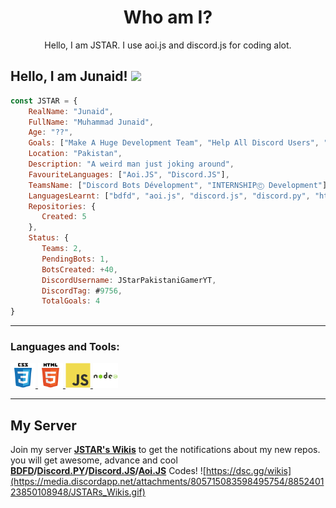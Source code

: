 <h1 align="center">Who am I?</h1>
<p align="center">Hello, I am JSTAR. I use aoi.js and discord.js for coding alot.</p>

## Hello, I am Junaid! <img src="https://raw.githubusercontent.com/SudhanPlayz/SudhanPlayz/master/images/WaveIcon.gif" width="30px">

```js
const JSTAR = {
    RealName: "Junaid",
    FullName: "Muhammad Junaid",
    Age: "??",
    Goals: ["Make A Huge Development Team", "Help All Discord Users", "Make +100 Custom Bots For Free", "Help New Ones"],
    Location: "Pakistan",
    Description: "A weird man just joking around",
    FavouriteLanguages: ["Aoi.JS", "Discord.JS"],
    TeamsName: ["Discord Bots Dévelopment", "INTERNSHIPⒸ︎ Development"],
    LanguagesLearnt: ["bdfd", "aoi.js", "discord.js", "discord.py", "html", "css"]
    Repositories: {
       Created: 5
    },
    Status: {
       Teams: 2,
       PendingBots: 1,
       BotsCreated: +40,
       DiscordUsername: JStarPakistaniGamerYT,
       DiscordTag: #9756,
       TotalGoals: 4
}
```

<hr>
<div>
<h3 align="left">Languages and Tools:</h3>
<a href="https://www.w3schools.com/css/" target="_blank"> <img src="https://raw.githubusercontent.com/devicons/devicon/master/icons/css3/css3-original-wordmark.svg" alt="css3" width="40" height="40"/> </a> <a href="https://www.w3.org/html/" target="_blank"> <img src="https://raw.githubusercontent.com/devicons/devicon/master/icons/html5/html5-original-wordmark.svg" alt="html5" width="40" height="40"/> </a> <a href="https://developer.mozilla.org/en-US/docs/Web/JavaScript" target="_blank"> <img src="https://raw.githubusercontent.com/devicons/devicon/master/icons/javascript/javascript-original.svg" alt="javascript" width="40" height="40"/> </a> <a href="https://nodejs.org" target="_blank"> <img src="https://raw.githubusercontent.com/devicons/devicon/master/icons/nodejs/nodejs-original-wordmark.svg" alt="nodejs" width="40" height="40"/> </a>
</div>
<hr>

## My Server
Join my server **[JSTAR's Wikis](https://dsc.gg/wikis)** to get the notifications about my new repos. you will get awesome, advance and cool **[BDFD](https://botdesignerdiscord.com/)/[Discord.PY](https://www.python.org/)/[Discord.JS](https://discord.js.org/)/[Aoi.JS](https://aoi.leref.ga)** Codes!
![https://dsc.gg/wikis](https://media.discordapp.net/attachments/805715083598495754/885240123850108948/JSTARs_Wikis.gif)
